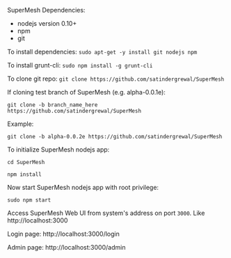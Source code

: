 SuperMesh Dependencies:
 - nodejs version 0.10+
 - npm
 - git
 
To install dependencies: `sudo apt-get -y install git nodejs npm`

To install grunt-cli: `sudo npm install -g grunt-cli`

To clone git repo: `git clone https://github.com/satindergrewal/SuperMesh`

If cloning test branch of SuperMesh (e.g. alpha-0.0.1e):

`git clone -b branch_name_here https://github.com/satindergrewal/SuperMesh`

Example:

`git clone -b alpha-0.0.2e https://github.com/satindergrewal/SuperMesh`

To initialize SuperMesh nodejs app:

`cd SuperMesh`

`npm install`

Now start SuperMesh nodejs app with root privilege:

`sudo npm start`

Access SuperMesh Web UI from system's address on port `3000`. Like http://localhost:3000

Login page: http://localhost:3000/login

Admin page: http://localhost:3000/admin
